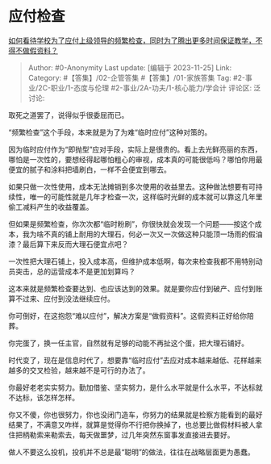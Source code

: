 # 应付检查
[如何看待学校为了应付上级领导的频繁检查，同时为了腾出更多时间保证教学，不得不做假资料？](https://www.zhihu.com/question/352795941/answer/3301463889)

> Author: #0-Anonymity
> Last update: [编辑于 2023-11-25]
> Link:
> Category: #【答集】/02-企管答集 #【答集】/01-家族答集 
> Tag: #2-事业/2C-职业/1-态度与伦理  #2-事业/2A-功夫/1-核心能力/学会计 
> 评论区:
> 泛讨论:

取死之道罢了，说得似乎很委屈而已。

“频繁检查”这个手段，本来就是为了为难“临时应付”这种对策的。

因为临时应付作为“即抛型”应对手段，实际上是很贵的。看上去光鲜亮丽的东西，哪怕是一次性的，要想经得起哪怕粗心的审视，成本真的可能很低吗？哪怕你用最便宜的腻子和涂料把墙刷白，一样不会便宜到哪去。

如果只做一次性使用，成本无法摊销到多次使用的收益里去。这种做法想要有可持续性，唯一的可能性就是几年才检查一次，这样临时光鲜的成本就可以靠这几年里偷工减料产生的收益覆盖。

但如果是频繁检查，你次次都“临时粉刷”，你很快就会发现一个问题——按这个成本，我为啥不真的铺上耐用的大理石，何必一次又一次做这种只能顶一场雨的假油漆？最后算下来反而大理石便宜点吧？

一次性把大理石铺上，投入成本高，但维护成本低啊，每次来检查我都不用特别动员突击，总的运营成本不是更加划算吗？

这本来就是频繁检查要达到、也应该达到的效果。就是要你应付到破产、应付到账算不过来、应付到没法继续应付。

你可倒好，在这抱怨“难以应付”，解决方案是“做假资料”。这假资料正好给你陪葬。

你完蛋了，换一任主官，自然就有足够的动能不再扯这个蛋，把大理石铺好。

时代变了，现在是信息时代了，想要靠“临时应付”去应对成本越来越低、花样越来越多的交叉检验，越来越不是可行的办法了。

你最好老老实实努力。勤加借鉴、坚实努力，是什么水平就是什么水平，不达标就不达标，该怎样怎样。

你又不傻，你也很努力，你也没闭门造车，你努力的结果就是检察方能看到的最好结果了，不满意又咋样，就算是觉得你不行把你换掉了，也总要比做假材料被人拿住把柄勒索来勒索去，每天做噩梦，过几年突然东窗事发直接进去要好。

做人不要这么投机，投机并不总是最“聪明”的做法，往往在战略层面更为愚蠢。